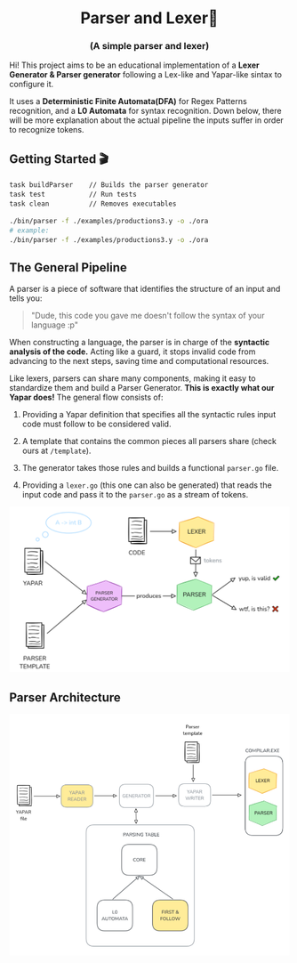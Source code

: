 <h1 align="center">Parser and Lexer🚀</h1>
<h3 align="center">(A simple parser and lexer)</h3>

Hi! This project aims to be an educational implementation of a **Lexer Generator & Parser generator** following a Lex-like and Yapar-like sintax to configure it. 

It uses a **Deterministic Finite Automata(DFA)** for Regex Patterns recognition, and a **L0 Automata** for syntax recognition. Down below, there will be more explanation about the actual pipeline the inputs suffer in order to recognize tokens.

## Getting Started 🎬

```bash
task buildParser    // Builds the parser generator
task test           // Run tests
task clean          // Removes executables
```

```bash
./bin/parser -f ./examples/productions3.y -o ./ora
# example:
./bin/parser -f ./examples/productions3.y -o ./ora
```

## The General Pipeline
A parser is a piece of software that identifies the structure of an input and tells you:

> "Dude, this code you gave me doesn't follow the syntax of your language :p"

When constructing a language, the parser is in charge of the **syntactic analysis of the code.** Acting like a guard, it stops invalid code from advancing to the next steps, saving time and computational resources.

Like lexers, parsers can share many components, making it easy to standardize them and build a Parser Generator. **This is exactly what our Yapar does!** The general flow consists of:

1. Providing a Yapar definition that specifies all the syntactic rules input code must follow to be considered valid.

2. A template that contains the common pieces all parsers share (check ours at `/template`).

3. The generator takes those rules and builds a functional `parser.go` file.

4. Providing a `lexer.go` (this one can also be generated) that reads the input code and pass it to the `parser.go` as a stream of tokens.

![](./pictures/parserPipeline.png)


## Parser Architecture


![](./pictures/parserArchitecture.png)